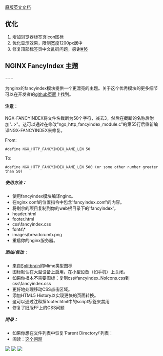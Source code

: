 [原版英文文档](https://github.com/jackloves111/Nginx-Fancyindex-Theme/blob/master/README-EN.md)
## 优化

1. 增加浏览器标签页icon图标
2. 优化显示效果，限制宽度1200px居中
3. 修复顶部标签页中文乱码问题，感谢[#16](https://github.com/TheInsomniac/Nginx-Fancyindex-Theme/pull/16)

## NGINX FancyIndex 主题  
===  
  
为nginx的fancyindex模块提供一个更漂亮的主题。关于这个优秀模块的更多细节可以在开发者的[github页面](https://github.com/aperezdc/ngx-fancyindex)上找到。  
  
#### 注意：  
NGX-FANCYINDEX将文件名截断为50个字符，减去3，然后在截断的名称后附加"..>"。这可以通过在修改"ngx_http_fancyindex_module.c"的第55行后重新编译NGX-FANCYINDEX来修复。  

From:

    #define NGX_HTTP_FANCYINDEX_NAME_LEN 50

To:

    #define NGX_HTTP_FANCYINDEX_NAME_LEN 500 (or some other number greater than 50)
  
##### 使用方法：  
 - 使用fancyindex模块编译nginx。  
 - 在nginx conf的位置指令中包含'fancyindex.conf'的内容。  
 - 将剩余的项目复制到你的web根目录下的'fancyindex'。  
  - header.html  
  - footer.html  
  - css\fancyindex.css  
  - fonts\\*  
  - images\breadcrumb.png  
 - 重启你的nginx服务器。  
  
##### 添加/修改：  
 - 来自[Splitbrain](http://www.splitbrain.org/projects/file_icons)的Mime类型图标  
  - 图标默认在大型设备上启用，在小型设备（如手机）上关闭。  
  - 如果你根本不需要图标：复制css\fancyindex_NoIcons.css到css\fancyindex.css  
 - 更好地处理移动CSS点击区域。  
 - 添加HTML5 History以实现更快的页面转换。  
  - 这可以通过注释掉footer.html中的script标签来禁用  
 - 修复了旧版FF上的CSS问题  
  
##### 附录：  
 - 如果你想在文件列表中恢复'Parent Directory/'列表：  
  - 阅读：[这个问题](https://github.com/TheInsomniac/Nginx-Fancyindex-Theme/issues/1#issuecomment-43936700)  
  
<img src="https://raw.githubusercontent.com/TheInsomniac/Nginx-Fancyindex-Theme/master/images/fancyindex.png">  
<img src="https://raw.githubusercontent.com/TheInsomniac/Nginx-Fancyindex-Theme/master/images/fancyindex1.png">  
<img src="https://raw.githubusercontent.com/TheInsomniac/Nginx-Fancyindex-Theme/master/images/fancyindex2.png">
